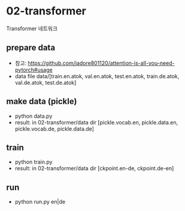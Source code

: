 # 02-transformer
Transformer 네트워크

## prepare data
- 참고: https://github.com/jadore801120/attention-is-all-you-need-pytorch#usage
- data file data/[train.en.atok, val.en.atok, test.en.atok, train.de.atok, val.de.atok, test.de.atok]


## make data (pickle)
- python data.py
- result: in 02-transformer/data dir [pickle.vocab.en, pickle.data.en, pickle.vocab.de, pickle.data.de]


## train
- python train.py
- result: in 02-transformer/data dir [ckpoint.en-de, ckpoint.de-en]


## run
- python run.py en|de

